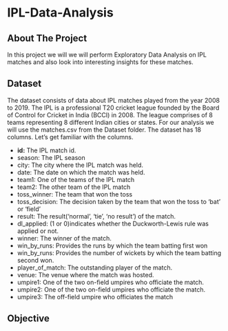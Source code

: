 # IPL-Data-Analysis

## About The Project
In this project we will we will perform Exploratory Data Analysis on IPL matches and also look into interesting insights for these matches.

## Dataset
The dataset consists of data about IPL matches played from the year 2008 to 2019. The IPL is a professional T20 cricket league founded by the Board of Control for Cricket in India (BCCI) in 2008. The league comprises of 8 teams representing 8 different Indian cities or states. For our analysis we will use the matches.csv from the Dataset folder.
The dataset has 18 columns. Let’s get familiar with the columns.
* __id:__ The IPL match id.
* season: The IPL season
* city: The city where the IPL match was held.
* date: The date on which the match was held.
* team1: One of the teams of the IPL match
* team2: The other team of the IPL match
* toss_winner: The team that won the toss
* toss_decision: The decision taken by the team that won the toss to ‘bat’ or ‘field’
* result: The result(‘normal’, ‘tie’, ‘no result’) of the match.
* dl_applied: (1 or 0)indicates whether the Duckworth-Lewis rule was applied or not.
* winner: The winner of the match.
* win_by_runs: Provides the runs by which the team batting first won
* win_by_runs: Provides the number of wickets by which the team batting second won.
* player_of_match: The outstanding player of the match.
* venue: The venue where the match was hosted.
* umpire1: One of the two on-field umpires who officiate the match.
* umpire2: One of the two on-field umpires who officiate the match.
* umpire3: The off-field umpire who officiates the match

## Objective
